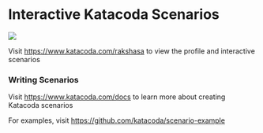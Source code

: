 # Interactive Katacoda Scenarios

[![](http://shields.katacoda.com/katacoda/rakshasa/count.svg)](https://www.katacoda.com/rakshasa "Get your profile on Katacoda.com")

Visit https://www.katacoda.com/rakshasa to view the profile and interactive scenarios

### Writing Scenarios
Visit https://www.katacoda.com/docs to learn more about creating Katacoda scenarios

For examples, visit https://github.com/katacoda/scenario-example
